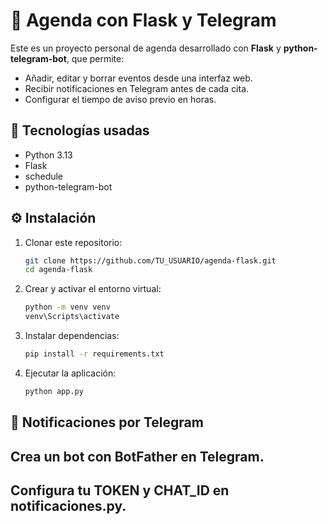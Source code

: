 # 📅 Agenda con Flask y Telegram

Este es un proyecto personal de agenda desarrollado con **Flask** y **python-telegram-bot**, que permite:

- Añadir, editar y borrar eventos desde una interfaz web.
- Recibir notificaciones en Telegram antes de cada cita.
- Configurar el tiempo de aviso previo en horas.

## 🚀 Tecnologías usadas
- Python 3.13
- Flask
- schedule
- python-telegram-bot

## ⚙️ Instalación
1. Clonar este repositorio:
   ```bash
   git clone https://github.com/TU_USUARIO/agenda-flask.git
   cd agenda-flask

2. Crear y activar el entorno virtual:
    ```bash
    python -m venv venv
    venv\Scripts\activate

3. Instalar dependencias:
    ```bash
    pip install -r requirements.txt

4. Ejecutar la aplicación:
    ````bash
    python app.py

## 📩 Notificaciones por Telegram
## Crea un bot con BotFather en Telegram.
## Configura tu TOKEN y CHAT_ID en notificaciones.py.

